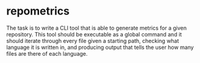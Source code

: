 # repometrics
The task is to write a CLI tool that is able to generate metrics for a given repository. This tool should be executable as a global command and it should iterate through every file given a starting path, checking what language it is written in, and producing output that tells the user how many files are there of each language. 
